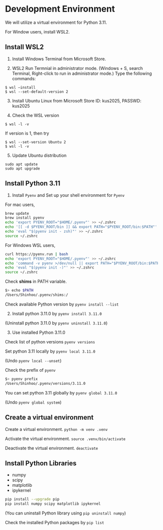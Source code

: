 # Development Environment

We will utilize a virtual environment for Python 3.11.

For Window users, install WSL2. 

## Install WSL2 

1. Install Windows Terminal from Microsoft Store.

2. WSL2 
Run Termnial in administrator mode.
(Windows + S, search Terminal, Right-click to run in administrator mode.)
Type the following commands:
```
$ wsl —install 
$ wsl --set-default-version 2
```

3. Install Ubuntu Linux from Microsoft Store
ID: kus2025, PASSWD: kus2025

4. Check the WSL version 
```
$ wsl -l -v 
```
If version is 1, then try 
```
$ wsl --set-version Ubuntu 2
$ wsl -l -v 
```

5. Update Ubuntu distribution
```
sudo apt update
sudo apt upgrade
```

## Install Python 3.11

1. Install `Pyenv` and Set up your shell environment for `Pyenv`

For mac users, 
```bash
brew update
brew install pyenv
echo 'export PYENV_ROOT="$HOME/.pyenv"' >> ~/.zshrc
echo '[[ -d $PYENV_ROOT/bin ]] && export PATH="$PYENV_ROOT/bin:$PATH"' >> ~/.zshrc
echo 'eval "$(pyenv init - zsh)"' >> ~/.zshrc
source ~/.zshrc
```

For Windows WSL users,
```bash
curl https://pyenv.run | bash
echo 'export PYENV_ROOT="$HOME/.pyenv"' >> ~/.zshrc
echo 'command -v pyenv >/dev/null || export PATH="$PYENV_ROOT/bin:$PATH"' >> ~/.zshrc
echo 'eval "$(pyenv init -)"' >> ~/.zshrc
source ~/.zshrc
```

Check **shims** in PATH variable.
```bash
$> echo $PATH
/Users/Shinhoo/.pyenv/shims:/
```

Check available Python version by `pyenv install --list`



2. Install python 3.11.0 by `pyenv install 3.11.0`

(Uninstall python 3.11.0 by `pyenv uninstall 3.11.0`)


3. Use installed Python 3.11.0

Check list of python versions `pyenv versions`

Set python 3.11 locally by `pyenv local 3.11.0`

(Undo `pyenv local --unset`)

Check the prefix of `pyenv`
```bash
$> pyenv prefix
/Users/Shinhoo/.pyenv/versions/3.11.0
```

You can set python 3.11 globally by `pyenv global 3.11.0`

(Undo `pyenv global system`)

 
## Create a virtual environment
Create a virtual environment. `python -m venv .venv`

Activate the virtual environment. `source .venv/bin/activate`

Deactivate the virtual environment. `deactivate`


## Install Python Libraries

* numpy
* scipy
* matplotlib
* ipykernel

```bash
pip install --upgrade pip
pip install numpy scipy matplotlib ipykernel
```
(You can uninstall Python library using `pip uninstall numpy`)

Check the installed Python packages by `pip list`

<!-- ## Reference [PyEnv](https://github.com/pyenv/pyenv) -->
